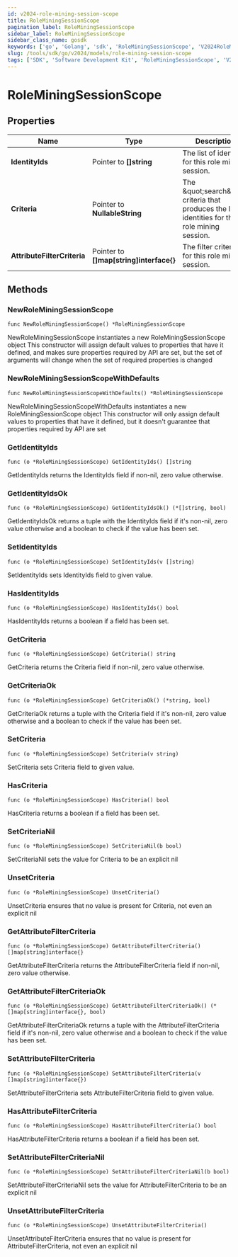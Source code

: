 ```yaml
---
id: v2024-role-mining-session-scope
title: RoleMiningSessionScope
pagination_label: RoleMiningSessionScope
sidebar_label: RoleMiningSessionScope
sidebar_class_name: gosdk
keywords: ['go', 'Golang', 'sdk', 'RoleMiningSessionScope', 'V2024RoleMiningSessionScope'] 
slug: /tools/sdk/go/v2024/models/role-mining-session-scope
tags: ['SDK', 'Software Development Kit', 'RoleMiningSessionScope', 'V2024RoleMiningSessionScope']
---
```


# RoleMiningSessionScope

## Properties

Name | Type | Description | Notes
------------ | ------------- | ------------- | -------------
**IdentityIds** | Pointer to **[]string** | The list of identities for this role mining session. | [optional] 
**Criteria** | Pointer to **NullableString** | The \&quot;search\&quot; criteria that produces the list of identities for this role mining session. | [optional] 
**AttributeFilterCriteria** | Pointer to **[]map[string]interface{}** | The filter criteria for this role mining session. | [optional] 

## Methods

### NewRoleMiningSessionScope

`func NewRoleMiningSessionScope() *RoleMiningSessionScope`

NewRoleMiningSessionScope instantiates a new RoleMiningSessionScope object
This constructor will assign default values to properties that have it defined,
and makes sure properties required by API are set, but the set of arguments
will change when the set of required properties is changed

### NewRoleMiningSessionScopeWithDefaults

`func NewRoleMiningSessionScopeWithDefaults() *RoleMiningSessionScope`

NewRoleMiningSessionScopeWithDefaults instantiates a new RoleMiningSessionScope object
This constructor will only assign default values to properties that have it defined,
but it doesn't guarantee that properties required by API are set

### GetIdentityIds

`func (o *RoleMiningSessionScope) GetIdentityIds() []string`

GetIdentityIds returns the IdentityIds field if non-nil, zero value otherwise.

### GetIdentityIdsOk

`func (o *RoleMiningSessionScope) GetIdentityIdsOk() (*[]string, bool)`

GetIdentityIdsOk returns a tuple with the IdentityIds field if it's non-nil, zero value otherwise
and a boolean to check if the value has been set.

### SetIdentityIds

`func (o *RoleMiningSessionScope) SetIdentityIds(v []string)`

SetIdentityIds sets IdentityIds field to given value.

### HasIdentityIds

`func (o *RoleMiningSessionScope) HasIdentityIds() bool`

HasIdentityIds returns a boolean if a field has been set.

### GetCriteria

`func (o *RoleMiningSessionScope) GetCriteria() string`

GetCriteria returns the Criteria field if non-nil, zero value otherwise.

### GetCriteriaOk

`func (o *RoleMiningSessionScope) GetCriteriaOk() (*string, bool)`

GetCriteriaOk returns a tuple with the Criteria field if it's non-nil, zero value otherwise
and a boolean to check if the value has been set.

### SetCriteria

`func (o *RoleMiningSessionScope) SetCriteria(v string)`

SetCriteria sets Criteria field to given value.

### HasCriteria

`func (o *RoleMiningSessionScope) HasCriteria() bool`

HasCriteria returns a boolean if a field has been set.

### SetCriteriaNil

`func (o *RoleMiningSessionScope) SetCriteriaNil(b bool)`

 SetCriteriaNil sets the value for Criteria to be an explicit nil

### UnsetCriteria
`func (o *RoleMiningSessionScope) UnsetCriteria()`

UnsetCriteria ensures that no value is present for Criteria, not even an explicit nil
### GetAttributeFilterCriteria

`func (o *RoleMiningSessionScope) GetAttributeFilterCriteria() []map[string]interface{}`

GetAttributeFilterCriteria returns the AttributeFilterCriteria field if non-nil, zero value otherwise.

### GetAttributeFilterCriteriaOk

`func (o *RoleMiningSessionScope) GetAttributeFilterCriteriaOk() (*[]map[string]interface{}, bool)`

GetAttributeFilterCriteriaOk returns a tuple with the AttributeFilterCriteria field if it's non-nil, zero value otherwise
and a boolean to check if the value has been set.

### SetAttributeFilterCriteria

`func (o *RoleMiningSessionScope) SetAttributeFilterCriteria(v []map[string]interface{})`

SetAttributeFilterCriteria sets AttributeFilterCriteria field to given value.

### HasAttributeFilterCriteria

`func (o *RoleMiningSessionScope) HasAttributeFilterCriteria() bool`

HasAttributeFilterCriteria returns a boolean if a field has been set.

### SetAttributeFilterCriteriaNil

`func (o *RoleMiningSessionScope) SetAttributeFilterCriteriaNil(b bool)`

 SetAttributeFilterCriteriaNil sets the value for AttributeFilterCriteria to be an explicit nil

### UnsetAttributeFilterCriteria
`func (o *RoleMiningSessionScope) UnsetAttributeFilterCriteria()`

UnsetAttributeFilterCriteria ensures that no value is present for AttributeFilterCriteria, not even an explicit nil

